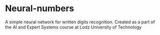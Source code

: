 # Neural-numbers

A simple neural network for written digits recognition. Created as a part of the AI and Expert Systems course at Lodz University of Technology